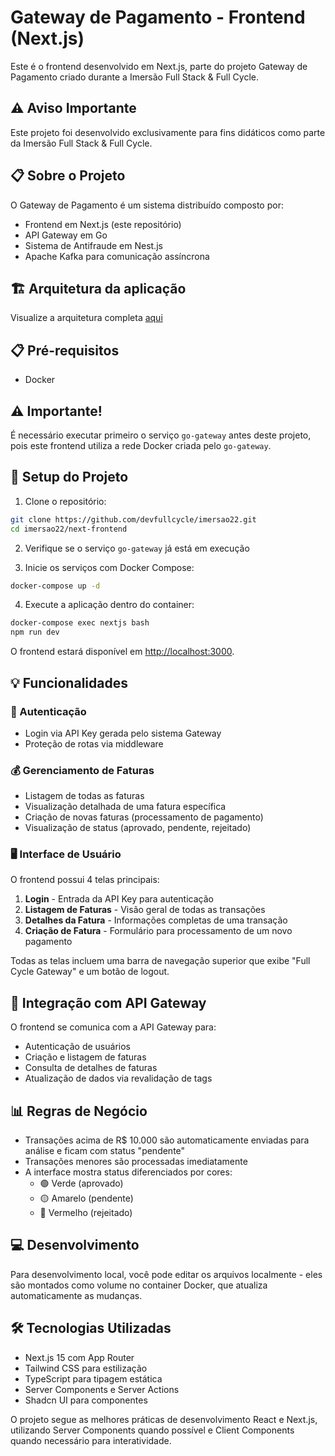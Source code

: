 # Gateway de Pagamento - Frontend (Next.js)

Este é o frontend desenvolvido em Next.js, parte do projeto Gateway de Pagamento criado durante a Imersão Full Stack & Full Cycle.

## ⚠️ Aviso Importante

Este projeto foi desenvolvido exclusivamente para fins didáticos como parte da Imersão Full Stack & Full Cycle.

## 📋 Sobre o Projeto

O Gateway de Pagamento é um sistema distribuído composto por:

- Frontend em Next.js (este repositório)
- API Gateway em Go
- Sistema de Antifraude em Nest.js
- Apache Kafka para comunicação assíncrona

## 🏗️ Arquitetura da aplicação

Visualize a arquitetura completa [aqui](#)

## 📋 Pré-requisitos

- Docker

## ⚠️ Importante!

É necessário executar primeiro o serviço `go-gateway` antes deste projeto, pois este frontend utiliza a rede Docker criada pelo `go-gateway`.

## 🚀 Setup do Projeto

1. Clone o repositório:
```bash
git clone https://github.com/devfullcycle/imersao22.git
cd imersao22/next-frontend
```

2. Verifique se o serviço `go-gateway` já está em execução

3. Inicie os serviços com Docker Compose:
```bash
docker-compose up -d
```

4. Execute a aplicação dentro do container:
```bash
docker-compose exec nextjs bash
npm run dev
```

O frontend estará disponível em [http://localhost:3000](http://localhost:3000).

## 💡 Funcionalidades

### 🔐 Autenticação

- Login via API Key gerada pelo sistema Gateway
- Proteção de rotas via middleware

### 💰 Gerenciamento de Faturas

- Listagem de todas as faturas
- Visualização detalhada de uma fatura específica
- Criação de novas faturas (processamento de pagamento)
- Visualização de status (aprovado, pendente, rejeitado)

### 🖥️ Interface de Usuário

O frontend possui 4 telas principais:

1. **Login** - Entrada da API Key para autenticação
2. **Listagem de Faturas** - Visão geral de todas as transações
3. **Detalhes da Fatura** - Informações completas de uma transação
4. **Criação de Fatura** - Formulário para processamento de um novo pagamento

Todas as telas incluem uma barra de navegação superior que exibe "Full Cycle Gateway" e um botão de logout.

## 🔄 Integração com API Gateway

O frontend se comunica com a API Gateway para:

- Autenticação de usuários
- Criação e listagem de faturas
- Consulta de detalhes de faturas
- Atualização de dados via revalidação de tags

## 📊 Regras de Negócio

- Transações acima de R$ 10.000 são automaticamente enviadas para análise e ficam com status "pendente"
- Transações menores são processadas imediatamente
- A interface mostra status diferenciados por cores:
  - 🟢 Verde (aprovado)
  - 🟡 Amarelo (pendente)
  - 🔴 Vermelho (rejeitado)

## 💻 Desenvolvimento

Para desenvolvimento local, você pode editar os arquivos localmente - eles são montados como volume no container Docker, que atualiza automaticamente as mudanças.

## 🛠️ Tecnologias Utilizadas

- Next.js 15 com App Router
- Tailwind CSS para estilização
- TypeScript para tipagem estática
- Server Components e Server Actions
- Shadcn UI para componentes

O projeto segue as melhores práticas de desenvolvimento React e Next.js, utilizando Server Components quando possível e Client Components quando necessário para interatividade.